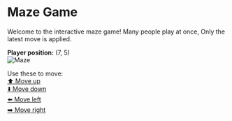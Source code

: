 # Maze Game  
Welcome to the interactive maze game! Many people play at once, Only the latest move is applied.

**Player position:** (7, 5)  
![Maze](https://github-maze-game.vercel.app/images/pos_7_5.png?t=1760701594508)

Use these to move:  
[⬆️ Move up](https://github-maze-game.vercel.app/move/7_5_w)  
[⬇️ Move down](https://github-maze-game.vercel.app/move/7_5_s)  
[⬅️ Move left](https://github-maze-game.vercel.app/move/7_5_a)  
[➡️ Move right](https://github-maze-game.vercel.app/move/7_5_d)
